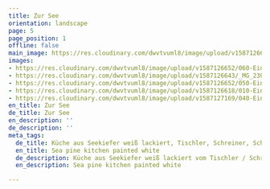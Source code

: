 ```yaml
---
title: Zur See
orientation: landscape
page: 5
page_position: 1
offline: false
main_image: https://res.cloudinary.com/dwvtvuml8/image/upload/v1587126601/030-Einbauschrank-Arbeitsflaeche-Kuechenzeile_jykhhc.jpg
images:
- https://res.cloudinary.com/dwvtvuml8/image/upload/v1587126652/060-Einbauschrank-Arbeitsflaeche-Kuechenzeile_yfhf6k.jpg
- https://res.cloudinary.com/dwvtvuml8/image/upload/v1587126643/_MG_2304_zy2vge.jpg
- https://res.cloudinary.com/dwvtvuml8/image/upload/v1587126652/050-Einbauschrank-Arbeitsflaeche-Kuechenzeile_riqalf.jpg
- https://res.cloudinary.com/dwvtvuml8/image/upload/v1587126618/010-Einbauschrank-Arbeitsflaeche-Kueche_a3dkdc.jpg
- https://res.cloudinary.com/dwvtvuml8/image/upload/v1587127169/040-Einbauschrank-Arbeitsflaeche-Kuechenzeile_ubi5rd.jpg
en_title: Zur See
de_title: Zur See
en_description: ''
de_description: ''
meta_tags:
  de_title: Küche aus Seekiefer weiß lackiert, Tischler, Schreiner, Schreinerei, Tischlerei
  en_title: Sea pine kitchen painted white
  de_description: Küche aus Seekiefer weiß lackiert vom Tischler / Schreiner
  en_description: Sea pine kitchen painted white

---
```

